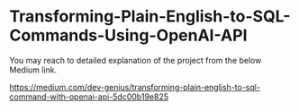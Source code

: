 # Transforming-Plain-English-to-SQL-Commands-Using-OpenAI-API

You may reach to detailed explanation of the project from the below Medium link.

https://medium.com/dev-genius/transforming-plain-english-to-sql-command-with-openai-api-5dc00b19e825

